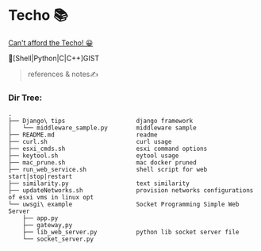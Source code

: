 # Techo 📚

[Can't afford the Techo! 😀](https://www.1101.com/store/techo/en/)

🎨[Shell|Python|C|C++]GIST

>references & notes✍️ 

### Dir Tree:

```
.
├── Django\ tips                    django framework
│   └── middleware_sample.py        middleware sample  
├── README.md                       readme
├── curl.sh                         curl usage
├── esxi_cmds.sh                    esxi command options
├── keytool.sh                      eytool usage
├── mac_prune.sh                    mac docker pruned
├── run_web_service.sh              shell script for web start|stop|restart 
├── similarity.py                   text similarity
├── updateNetworks.sh               provision networks configurations of esxi vms in linux opt
└── uwsgi\ example                  Socket Programming Simple Web Server
    ├── app.py
    ├── gateway,py
    ├── lib_web_server.py           python lib socket server file
    └── socket_server.py
```